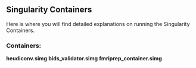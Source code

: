 ## Singularity Containers

Here is where you will find detailed explanations on running the Singularity Containers.

### Containers:
  <b>heudiconv.simg</b>
  <b>bids_validator.simg</b>
  <b>fmriprep_container.simg</b>
